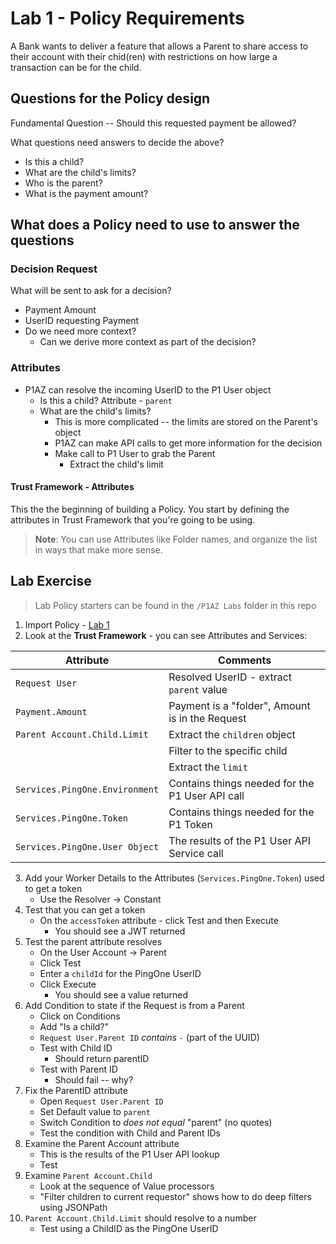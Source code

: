 # Lab 1 - Policy Requirements

A Bank wants to deliver a feature that allows a Parent to share access to their account with their chid(ren) with restrictions on how large a transaction can be for the child.

## Questions for the Policy design

Fundamental Question -- Should this requested payment be allowed?

What questions need answers to decide the above?

* Is this a child?
* What are the child's limits?
* Who is the parent?
* What is the payment amount?

## What does a Policy need to use to answer the questions

### Decision Request

What will be sent to ask for a decision?

* Payment Amount
* UserID requesting Payment
* Do we need more context?
  * Can we derive more context as part of the decision?

### Attributes

* P1AZ can resolve the incoming UserID to the P1 User object
  * Is this a child?
    Attribute - `parent`
  * What are the child's limits?
    * This is more complicated -- the limits are stored on the Parent's object
    * P1AZ can make API calls to get more information for the decision
    * Make call to P1 User to grab the Parent
      * Extract the child's limit

#### Trust Framework - Attributes

This the the beginning of building a Policy. You start by defining the attributes in Trust Framework that you're going to be using.

>**Note**: You can use Attributes like Folder names, and organize the list in ways that make more sense.

## Lab Exercise

>Lab Policy starters can be found in the `/P1AZ Labs` folder in this repo

1. Import Policy - [Lab 1](./SKO2023%20-%20P1AZ%20-%20Lab1.snapshot)
2. Look at the **Trust Framework** - you can see Attributes and Services:

| Attribute | Comments |
| --- | --- |
| `Request User` | Resolved UserID - extract `parent` value |
| `Payment.Amount` | Payment is a "folder", Amount is in the Request |
| `Parent Account.Child.Limit` | Extract the `children` object |
| | Filter to the specific child |
| | Extract the `limit` |
| `Services.PingOne.Environment` | Contains things needed for the P1 User API call |
| `Services.PingOne.Token` | Contains things needed for the P1 Token |
| `Services.PingOne.User Object` | The results of the P1 User API Service call |

3. Add your Worker Details to the Attributes (`Services.PingOne.Token`) used to get a token  
    * Use the Resolver -> Constant
4. Test that you can get a token  
    * On the `accessToken` attribute - click Test and then Execute  
        * You should see a JWT returned
5. Test the parent attribute resolves  
    * On the User Account -> Parent  
    * Click Test  
    * Enter a `childId` for the PingOne UserID  
    * Click Execute  
        * You should see a value returned
6. Add Condition to state if the Request is from a Parent  
    * Click on Conditions  
    * Add "Is a child?"  
    * `Request User.Parent ID` *contains* `-` (part of the UUID)  
    * Test with Child ID  
        * Should return parentID
    * Test with Parent ID  
        * Should fail -- why?
7. Fix the ParentID attribute  
    * Open `Request User.Parent ID`  
    * Set Default value to `parent`  
    * Switch Condition to *does not equal* "parent" (no quotes)  
    * Test the condition with Child and Parent IDs
8. Examine the Parent Account attribute  
    * This is the results of the P1 User API lookup  
    * Test  
9. Examine `Parent Account.Child`  
    * Look at the sequence of Value processors  
    * "Filter children to current requestor" shows how to do deep filters using JSONPath
10. `Parent Account.Child.Limit` should resolve to a number  
    * Test using a ChildID as the PingOne UserID
